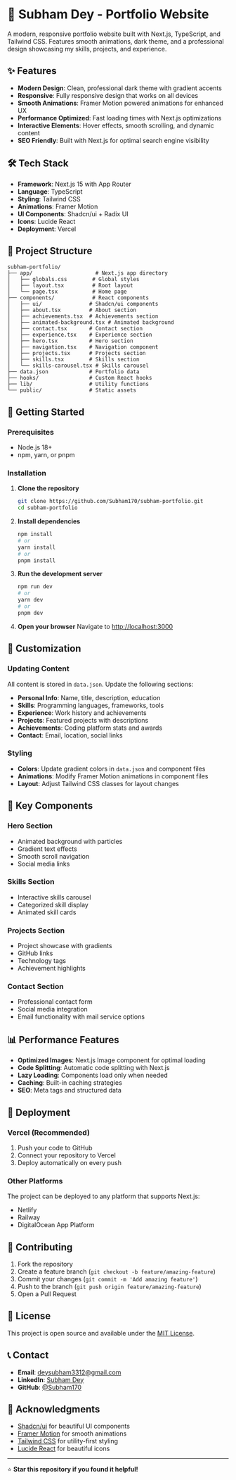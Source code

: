 # 🚀 Subham Dey - Portfolio Website

A modern, responsive portfolio website built with Next.js, TypeScript, and Tailwind CSS. Features smooth animations, dark theme, and a professional design showcasing my skills, projects, and experience.


## ✨ Features

- **Modern Design**: Clean, professional dark theme with gradient accents
- **Responsive**: Fully responsive design that works on all devices
- **Smooth Animations**: Framer Motion powered animations for enhanced UX
- **Performance Optimized**: Fast loading times with Next.js optimizations
- **Interactive Elements**: Hover effects, smooth scrolling, and dynamic content
- **SEO Friendly**: Built with Next.js for optimal search engine visibility

## 🛠️ Tech Stack

- **Framework**: Next.js 15 with App Router
- **Language**: TypeScript
- **Styling**: Tailwind CSS
- **Animations**: Framer Motion
- **UI Components**: Shadcn/ui + Radix UI
- **Icons**: Lucide React
- **Deployment**: Vercel

## 📁 Project Structure

```
subham-portfolio/
├── app/                    # Next.js app directory
│   ├── globals.css        # Global styles
│   ├── layout.tsx         # Root layout
│   └── page.tsx           # Home page
├── components/            # React components
│   ├── ui/               # Shadcn/ui components
│   ├── about.tsx         # About section
│   ├── achievements.tsx  # Achievements section
│   ├── animated-background.tsx # Animated background
│   ├── contact.tsx       # Contact section
│   ├── experience.tsx    # Experience section
│   ├── hero.tsx          # Hero section
│   ├── navigation.tsx    # Navigation component
│   ├── projects.tsx      # Projects section
│   ├── skills.tsx        # Skills section
│   └── skills-carousel.tsx # Skills carousel
├── data.json             # Portfolio data
├── hooks/                # Custom React hooks
├── lib/                  # Utility functions
└── public/               # Static assets
```

## 🚀 Getting Started

### Prerequisites

- Node.js 18+ 
- npm, yarn, or pnpm

### Installation

1. **Clone the repository**
   ```bash
   git clone https://github.com/Subham170/subham-portfolio.git
   cd subham-portfolio
   ```

2. **Install dependencies**
   ```bash
   npm install
   # or
   yarn install
   # or
   pnpm install
   ```

3. **Run the development server**
   ```bash
   npm run dev
   # or
   yarn dev
   # or
   pnpm dev
   ```

4. **Open your browser**
   Navigate to [http://localhost:3000](http://localhost:3000)

## 📝 Customization

### Updating Content

All content is stored in `data.json`. Update the following sections:

- **Personal Info**: Name, title, description, education
- **Skills**: Programming languages, frameworks, tools
- **Experience**: Work history and achievements
- **Projects**: Featured projects with descriptions
- **Achievements**: Coding platform stats and awards
- **Contact**: Email, location, social links

### Styling

- **Colors**: Update gradient colors in `data.json` and component files
- **Animations**: Modify Framer Motion animations in component files
- **Layout**: Adjust Tailwind CSS classes for layout changes

## 🎨 Key Components

### Hero Section
- Animated background with particles
- Gradient text effects
- Smooth scroll navigation
- Social media links

### Skills Section
- Interactive skills carousel
- Categorized skill display
- Animated skill cards

### Projects Section
- Project showcase with gradients
- GitHub links
- Technology tags
- Achievement highlights

### Contact Section
- Professional contact form
- Social media integration
- Email functionality with mail service options

## 📊 Performance Features

- **Optimized Images**: Next.js Image component for optimal loading
- **Code Splitting**: Automatic code splitting with Next.js
- **Lazy Loading**: Components load only when needed
- **Caching**: Built-in caching strategies
- **SEO**: Meta tags and structured data

## 🚀 Deployment

### Vercel (Recommended)

1. Push your code to GitHub
2. Connect your repository to Vercel
3. Deploy automatically on every push

### Other Platforms

The project can be deployed to any platform that supports Next.js:
- Netlify
- Railway
- DigitalOcean App Platform

## 🤝 Contributing

1. Fork the repository
2. Create a feature branch (`git checkout -b feature/amazing-feature`)
3. Commit your changes (`git commit -m 'Add amazing feature'`)
4. Push to the branch (`git push origin feature/amazing-feature`)
5. Open a Pull Request

## 📄 License

This project is open source and available under the [MIT License](LICENSE).

## 📞 Contact

- **Email**: deysubham3312@gmail.com
- **LinkedIn**: [Subham Dey](https://www.linkedin.com/in/subham-dey-269096253/)
- **GitHub**: [@Subham170](https://github.com/Subham170)

## 🙏 Acknowledgments

- [Shadcn/ui](https://ui.shadcn.com/) for beautiful UI components
- [Framer Motion](https://www.framer.com/motion/) for smooth animations
- [Tailwind CSS](https://tailwindcss.com/) for utility-first styling
- [Lucide React](https://lucide.dev/) for beautiful icons

---

⭐ **Star this repository if you found it helpful!** 